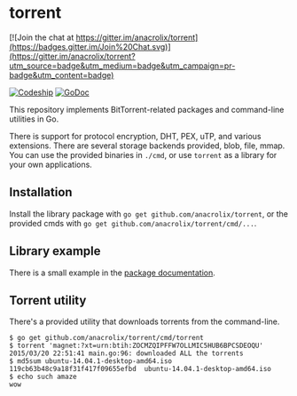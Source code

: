 # torrent

[![Join the chat at https://gitter.im/anacrolix/torrent](https://badges.gitter.im/Join%20Chat.svg)](https://gitter.im/anacrolix/torrent?utm_source=badge&utm_medium=badge&utm_campaign=pr-badge&utm_content=badge)

[![Codeship](https://www.codeship.io/projects/a2811d30-b0ce-0132-8983-5e604f7ebe37/status)](https://codeship.com/projects/69674)
[![GoDoc](https://godoc.org/github.com/anacrolix/torrent?status.svg)](https://godoc.org/github.com/anacrolix/torrent)

This repository implements BitTorrent-related packages and command-line utilities in Go.

There is support for protocol encryption, DHT, PEX, uTP, and various extensions. There are several storage backends provided, blob, file, mmap. You can use the provided binaries in `./cmd`, or use `torrent` as a library for your own applications.

## Installation

Install the library package with `go get github.com/anacrolix/torrent`, or the provided cmds with `go get github.com/anacrolix/torrent/cmd/...`.

## Library example

There is a small example in the [package documentation](https://godoc.org/github.com/anacrolix/torrent).

## Torrent utility

There's a provided utility that downloads torrents from the command-line.

	$ go get github.com/anacrolix/torrent/cmd/torrent
	$ torrent 'magnet:?xt=urn:btih:ZOCMZQIPFFW7OLLMIC5HUB6BPCSDEOQU'
    2015/03/20 22:51:41 main.go:96: downloaded ALL the torrents
    $ md5sum ubuntu-14.04.1-desktop-amd64.iso
    119cb63b48c9a18f31f417f09655efbd  ubuntu-14.04.1-desktop-amd64.iso
    $ echo such amaze
    wow
